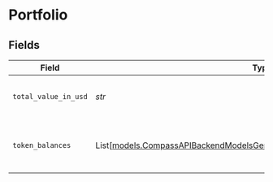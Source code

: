 # Portfolio


## Fields

| Field                                                                                                                                                        | Type                                                                                                                                                         | Required                                                                                                                                                     | Description                                                                                                                                                  | Example                                                                                                                                                      |
| ------------------------------------------------------------------------------------------------------------------------------------------------------------ | ------------------------------------------------------------------------------------------------------------------------------------------------------------ | ------------------------------------------------------------------------------------------------------------------------------------------------------------ | ------------------------------------------------------------------------------------------------------------------------------------------------------------ | ------------------------------------------------------------------------------------------------------------------------------------------------------------ |
| `total_value_in_usd`                                                                                                                                         | *str*                                                                                                                                                        | :heavy_check_mark:                                                                                                                                           | Total value of the portfolio in USD                                                                                                                          | 10000                                                                                                                                                        |
| `token_balances`                                                                                                                                             | List[[models.CompassAPIBackendModelsGenericReadResponsePortfolioTokenBalance](../models/compassapibackendmodelsgenericreadresponseportfoliotokenbalance.md)] | :heavy_check_mark:                                                                                                                                           | List of token balances in the portfolio                                                                                                                      |                                                                                                                                                              |